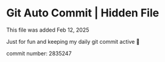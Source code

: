 # Git Auto Commit | Hidden File

This file was added Feb 12, 2025

Just for fun and keeping my daily git commit active 🤪

commit number: 2835247
